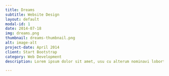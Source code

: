 ```yaml
---
title: Dreams
subtitle: Website Design
layout: default
modal-id: 1
date: 2014-07-18
img: dreams.png
thumbnail: dreams-thumbnail.png
alt: image-alt
project-date: April 2014
client: Start Bootstrap
category: Web Development
description: Lorem ipsum dolor sit amet, usu cu alterum nominavi lobortis. <B> At duo novum diceret. Tantas apeirian vix et, usu sanctus postulant inciderint ut, <span>populo</span> diceret necessitatibus in vim.</B> Cu eum dicam feugiat noluisse.

---
```

